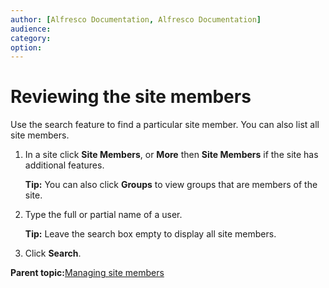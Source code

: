 ```yaml
---
author: [Alfresco Documentation, Alfresco Documentation]
audience: 
category: 
option: 
---
```


# Reviewing the site members

Use the search feature to find a particular site member. You can also list all site members.

1.  In a site click **Site Members**, or **More** then **Site Members** if the site has additional features.

    **Tip:** You can also click **Groups** to view groups that are members of the site.

2.  Type the full or partial name of a user.

    **Tip:** Leave the search box empty to display all site members.

3.  Click **Search**.


**Parent topic:**[Managing site members](../concepts/members-manage.md)

